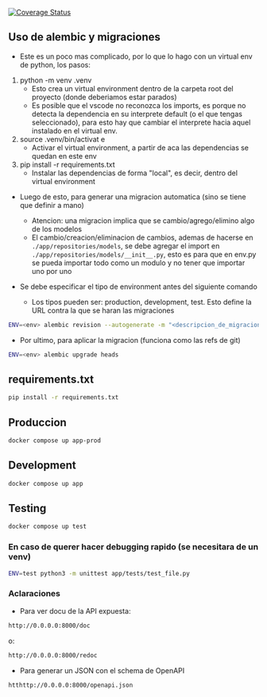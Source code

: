 [![Coverage Status](https://coveralls.io/repos/github/TwitSnap-grupo2/Users/badge.svg)](https://coveralls.io/github/TwitSnap-grupo2/Users)

## Uso de alembic y migraciones

- Este es un poco mas complicado, por lo que lo hago con un virtual env de python, los pasos:

1. python -m venv .venv
   - Esto crea un virtual environment dentro de la carpeta root del proyecto (donde deberiamos estar parados)
   - Es posible que el vscode no reconozca los imports, es porque no detecta la dependencia en su interprete default (o el que tengas seleccionado), para esto hay que cambiar el interprete hacia aquel instalado en el virtual env.
2. source .venv/bin/activat e
   - Activar el virtual environment, a partir de aca las dependencias se quedan en este env
3. pip install -r requirements.txt
   - Instalar las dependencias de forma "local", es decir, dentro del virtual environment

- Luego de esto, para generar una migracion automatica (sino se tiene que definir a mano)

  - Atencion: una migracion implica que se cambio/agrego/elimino algo de los modelos
  - El cambio/creacion/eliminacion de cambios, ademas de hacerse en `./app/repositories/models`, se debe agregar el import en `./app/repositories/models/__init__.py`, esto es para que en env.py se pueda importar todo como un modulo y no tener que importar uno por uno

- Se debe especificar el tipo de environment antes del siguiente comando
  - Los tipos pueden ser: production, development, test. Esto define la URL contra la que se haran las migraciones

```bash
ENV=<env> alembic revision --autogenerate -m "<descripcion_de_migracion>"
```

- Por ultimo, para aplicar la migracion (funciona como las refs de git)

```bash
ENV=<env> alembic upgrade heads
```

## requirements.txt

```bash
pip install -r requirements.txt
```

## Produccion

```bash
docker compose up app-prod
```

## Development

```bash
docker compose up app
```

## Testing

```bash
docker compose up test
```

### En caso de querer hacer debugging rapido (se necesitara de un venv)

```bash
ENV=test python3 -m unittest app/tests/test_file.py
```

### Aclaraciones

- Para ver docu de la API expuesta:

```bash
http://0.0.0.0:8000/doc
```

o:

```bash
http://0.0.0.0:8000/redoc
```

- Para generar un JSON con el schema de OpenAPI

```bash
htthttp://0.0.0.0:8000/openapi.json
```

